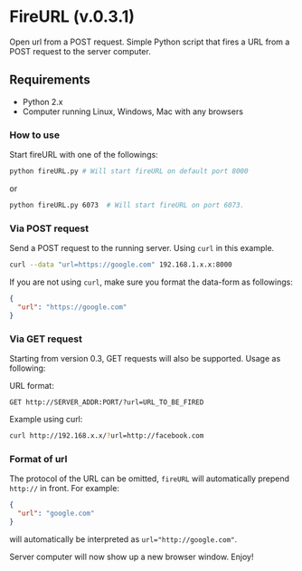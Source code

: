 # FireURL (v.0.3.1)
Open url from a POST request. Simple Python script that fires a URL from a POST request to the server computer.

## Requirements
- Python 2.x
- Computer running Linux, Windows, Mac with any browsers

### How to use
Start fireURL with one of the followings:

```bash
python fireURL.py # Will start fireURL on default port 8000
```

or

```bash
python fireURL.py 6073  # Will start fireURL on port 6073.
```

### Via POST request
Send a POST request to the running server. Using ```curl``` in this example.
```bash
curl --data "url=https://google.com" 192.168.1.x.x:8000
```

If you are not using ```curl```, make sure you format the data-form as followings:
```json
{
  "url": "https://google.com"
}
```



### Via GET request
Starting from version 0.3, GET requests will also be supported. Usage as following:

URL format:
```
GET http://SERVER_ADDR:PORT/?url=URL_TO_BE_FIRED
```

Example using curl:
```bash
curl http://192.168.x.x/?url=http://facebook.com
```

### Format of url
The protocol of the URL can be omitted, ```fireURL``` will automatically prepend ```http://``` in front. For example:

```json
{
  "url": "google.com"
}
```
will automatically be interpreted as ```url="http://google.com"```.

Server computer will now show up a new browser window. Enjoy!
